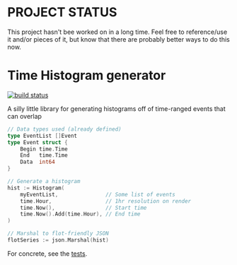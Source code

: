# PROJECT STATUS

This project hasn't bee worked on in a long time. Feel free to reference/use it and/or pieces of it, but know that there are probably better ways to do this now.

# Time Histogram generator

[![build status](https://secure.travis-ci.org/jamesharr/timehistogram.png)](http://travis-ci.org/jamesharr/timehistogram)

A silly little library for generating histograms off of time-ranged events that can overlap

```go
// Data types used (already defined)
type EventList []Event
type Event struct {
    Begin time.Time
    End   time.Time
    Data  int64
}

// Generate a histogram
hist := Histogram(
    myEventList,               // Some list of events
    time.Hour,                 // 1hr resolution on render
    time.Now(),                // Start time
    time.Now().Add(time.Hour), // End time
)

// Marshal to flot-friendly JSON
flotSeries := json.Marshal(hist)
```

For concrete, see the [tests](https://github.com/jamesharr/timehistogram/tree/master/histogram_test.go).


